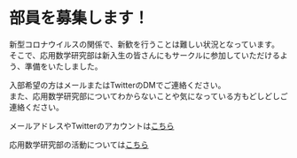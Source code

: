 # 部員を募集します！

新型コロナウイルスの関係で、新歓を行うことは難しい状況となっています。  
そこで、応用数学研究部は新入生の皆さんにもサークルに参加していただけるよう、準備をいたしました。  
  
入部希望の方はメールまたはTwitterのDMでご連絡ください。  
また、応用数学研究部についてわからないことや気になっている方もどしどしご連絡ください。  

メールアドレスやTwitterのアカウントは[こちら](#contact)  

応用数学研究部の活動については[こちら](#page/2020/lecture)